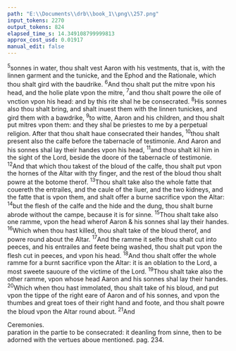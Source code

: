 ```yaml
---
path: "E:\\Documents\\drb\\book_1\\png\\257.png"
input_tokens: 2270
output_tokens: 824
elapsed_time_s: 14.349108799999813
approx_cost_usd: 0.01917
manual_edit: false
---
```

<sup>5</sup>sonnes in water, thou shalt vest Aaron with his vestments, that is, with the linnen garment and the tunicke, and the Ephod and the Rationale, which thou shalt gird with the baudrike. <sup>6</sup>And thou shalt put the mitre vpon his head, and the holie plate vpon the mitre, <sup>7</sup>and thou shalt powre the oile of vnction vpon his head: and by this rite shal he be consecrated. <sup>8</sup>His sonnes also thou shalt bring, and shalt inuest them with the linnen tunickes, and gird them with a bawdrike, <sup>9</sup>to witte, Aaron and his children, and thou shalt put mitres vpon them: and they shal be priestes to me by a perpetual religion. After that thou shalt haue consecrated their handes, <sup>10</sup>thou shalt present also the calfe before the tabernacle of testimonie. And Aaron and his sonnes shal lay their handes vpon his head, <sup>11</sup>and thou shalt kil him in the sight of the Lord, beside the doore of the tabernacle of testimonie. <sup>12</sup>And that which thou takest of the bloud of the calfe, thou shalt put vpon the hornes of the Altar with thy finger, and the rest of the bloud thou shalt powre at the botome therof. <sup>13</sup>Thou shalt take also the whole fatte that couereth the entrailes, and the caule of the liuer, and the two kidneys, and the fatte that is vpon them, and shalt offer a burne sacrifice vpon the Altar: <sup>14</sup>but the flesh of the calfe and the hide and the dung, thou shalt burne abrode without the campe, because it is for sinne. <sup>15</sup>Thou shalt take also one ramme, vpon the head wherof Aaron & his sonnes shal lay their handes. <sup>16</sup>Which when thou hast killed, thou shalt take of the bloud therof, and powre round about the Altar. <sup>17</sup>And the ramme it selfe thou shalt cut into peeces, and his entrailes and feete being washed, thou shalt put vpon the flesh cut in peeces, and vpon his head. <sup>18</sup>And thou shalt offer the whole ramme for a burnt sacrifice vpon the Altar: it is an oblation to the Lord, a most sweete sauoure of the victime of the Lord. <sup>19</sup>Thou shalt take also the other ramme, vpon whose head Aaron and his sonnes shal lay their handes. <sup>20</sup>Which when thou hast immolated, thou shalt take of his bloud, and put vpon the tippe of the right eare of Aaron and of his sonnes, and vpon the thumbes and great toes of their right hand and foote, and thou shalt powre the bloud vpon the Altar round about. <sup>21</sup>And

<aside>Ceremonies.</aside>

<aside>paration in the partie to be consecrated: it deanling from sinne, then to be adorned with the vertues aboue mentioned. pag. 234.</aside>

[^1]: Exodvs.